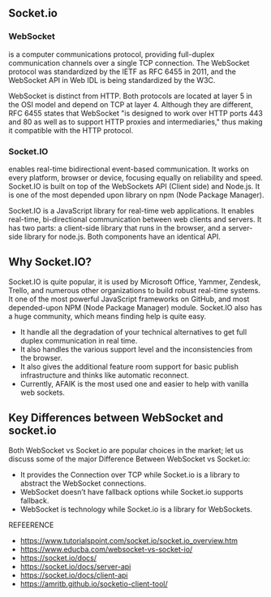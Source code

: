 ## Socket.io

### WebSocket 
is a computer communications protocol, providing full-duplex communication channels over a single TCP connection. The WebSocket protocol was standardized by the IETF as RFC 6455 in 2011, and the WebSocket API in Web IDL is being standardized by the W3C.

WebSocket is distinct from HTTP. Both protocols are located at layer 5 in the OSI model and depend on TCP at layer 4. Although they are different, RFC 6455 states that WebSocket "is designed to work over HTTP ports 443 and 80 as well as to support HTTP proxies and intermediaries," thus making it compatible with the HTTP protocol.

### Socket.IO 
enables real-time bidirectional event-based communication. It works on every platform, browser or device, focusing equally on reliability and speed. Socket.IO is built on top of the WebSockets API (Client side) and Node.js. It is one of the most depended upon library on npm (Node Package Manager).

Socket.IO is a JavaScript library for real-time web applications. It enables real-time, bi-directional communication between web clients and servers. It has two parts: a client-side library that runs in the browser, and a server-side library for node.js. Both components have an identical API.
## Why Socket.IO?
Socket.IO is quite popular, it is used by Microsoft Office, Yammer, Zendesk, Trello, and numerous other organizations to build robust real-time systems. It one of the most powerful JavaScript frameworks on GitHub, and most depended-upon NPM (Node Package Manager) module. Socket.IO also has a huge community, which means finding help is quite easy.

- It handle all the degradation of your technical alternatives to get full duplex communication in real time.
- It also handles the various support level and the inconsistencies from the browser.
- It also gives the additional feature room support for basic publish infrastructure and thinks like automatic reconnect.
- Currently, AFAIK is the most used one and easier to help with vanilla web sockets.

## Key Differences between WebSocket and socket.io
Both WebSocket vs Socket.io are popular choices in the market; let us discuss some of the major Difference Between WebSocket vs Socket.io:

- It provides the Connection over TCP while Socket.io is a library to abstract the WebSocket connections.
- WebSocket doesn’t have fallback options while Socket.io supports fallback.
- WebSocket is technology while Socket.io is a library for WebSockets.

REFEERENCE
- https://www.tutorialspoint.com/socket.io/socket.io_overview.htm
- https://www.educba.com/websocket-vs-socket-io/
- https://socket.io/docs/
- https://socket.io/docs/server-api
- https://socket.io/docs/client-api
- https://amritb.github.io/socketio-client-tool/
